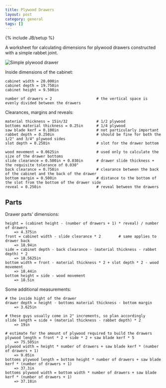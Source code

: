 ```yaml
---
title: Plywood Drawers
layout: post
category: general
tags: []
---
```

{% include JB/setup %}

A worksheet for calculating dimensions for plywood drawers constructed with a simple rabbet joint.

![Simple plywood drawer](https://farm3.staticflickr.com/2827/9904065054_f1d6444417.jpg)

Inside dimensions of the cabinet:

    cabinet width = 20.000in
    cabinet depth = 19.750in
    cabinet height = 9.500in
    
    number of drawers = 2                    # the vertical space is evenly divided between the drawers

Clearances, margins and reveals:

    material thickness = 15in/32             # 1/2 plywood
    bottoms material thickness = 0.25in      # 1/4 plywood
    saw blade kerf = 0.100in                 # not particularly important
    rabbet depth = 0.250in                   # should be fine for both the 1/2" and 3/4" plywood sides
    slot depth = 0.250in                     # slot for the drawer bottom
    
    wood movement = 0.0625in                 # used only to calculate the size of the drawer bottoms
    slide clearance = 0.500in + 0.030in      # drawer slide thickness + the requisite tolerance of 0.030"
    back clearance = 0.750in                 # clearance between the back of the cabinet and the back of the drawer
    bottom margin = 0.500in                  # distance to the bottom of the slot from the bottom of the drawer side
    reveal = 0.250in                         # reveal between the drawers
        
## Parts

Drawer parts' dimensions:

    height = (cabinet height - (number of drawers + 1) * reveal) / number of drawers
        => 4.375in
    front = cabinet width - slide clearance * 2        # same applies to drawer back
        => 18.94in
    side = cabinet depth - back clearance - (material thickness - rabbet depth) * 2
        => 18.5625in
    bottom width = front - material thickness * 2 + slot depth * 2 - wood movement
        => 18.44in
    bottom height = side - wood movement
        => 18.5in

Some additional measurements:
    
    # the inside hight of the drawer
    drawer depth = height - bottoms material thickness - bottom margin
        => 3.625in

    # these guys usually come in 2" increments, so plan accordingly
    slide length = side + (material thickness - rabbet depth) * 2
        => 19in

    # estimate for the amount of plywood required to build the drawers
    plywood length = front * 2 + side * 2 + saw blade kerf * 5
        => 75.505in
    plywood width = height * number of drawers + saw blade kerf * (number of drawers + 1)
        => 9.05in
    bottoms plywood length = bottom height * number of drawers + saw blade kerf * (number of drawers + 1)
        => 37.3in
    bottoms plywood width = bottom width * number of drawers + saw blade kerf * (number of drawers + 1)
        => 37.18in
